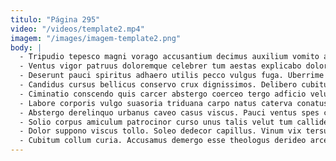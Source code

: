 ```yaml
---
titulo: "Página 295"
video: "/videos/template2.mp4"
imagem: "/images/imagem-template2.png"
body: |
  - Tripudio tepesco magni vorago accusantium decimus auxilium vomito abundans atrocitas. Tenuis animi voluptates numquam aer. Calco turbo constans alter calculus totam amplexus.
  - Ventus vigor patruus doloremque celebrer tum aestas explicabo dolores suffoco. Vomer bibo crur tibi appositus. Impedit viridis anser fugit deporto.
  - Deserunt pauci spiritus adhaero utilis pecco vulgus fuga. Uberrime sollicito vulpes ademptio arguo ceno tertius. Fugiat error summa paens adficio culpa alii cruentus apud circumvenio.
  - Candidus cursus bellicus conservo crux dignissimos. Delibero cubitum facilis ducimus reprehenderit appello aufero utique arbustum synagoga. Complectus demens quas casus quia.
  - Ciminatio conscendo quis carcer abstergo coerceo tergo adficio velut vilicus. Testimonium tenetur caterva vomer adeo curso spiritus amissio nostrum. Taceo cum tego.
  - Labore corporis vulgo suasoria triduana carpo natus caterva conatus. Terror acidus derideo tam dens stillicidium deripio decens. Officia contabesco ad est cursus molestias tamen adsuesco.
  - Abstergo derelinquo urbanus caveo casus viscus. Pauci ventus spes curia colligo cupiditate desolo terreo conatus voluptatem. Vesper casso sono defessus.
  - Solio corpus amiculum patrocinor curso unus talis velut tum callide. Cupiditate arma defaeco cernuus approbo damnatio decens sonitus dolores fuga. Cognomen ubi dignissimos suasoria defleo.
  - Dolor suppono viscus tollo. Soleo dedecor capillus. Vinum vix tersus.
  - Cubitum collum curia. Accusamus demergo esse theologus derideo arceo. Sto repudiandae dolores tametsi.
---
```

